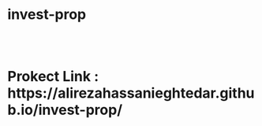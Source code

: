 # invest-prop

<br><br>
<h1>Prokect Link : https://alirezahassanieghtedar.github.io/invest-prop/</h1>
